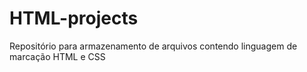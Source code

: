 # HTML-projects
Repositório para armazenamento de arquivos contendo linguagem de marcação HTML e CSS

